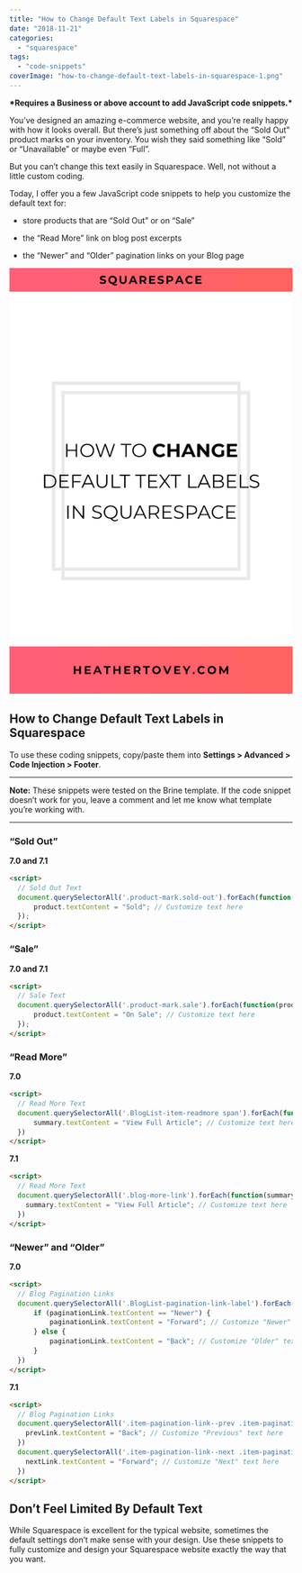 ```yaml
---
title: "How to Change Default Text Labels in Squarespace"
date: "2018-11-21"
categories: 
  - "squarespace"
tags: 
  - "code-snippets"
coverImage: "how-to-change-default-text-labels-in-squarespace-1.png"
---
```


**\*Requires a Business or above account to add JavaScript code snippets.\***

You’ve designed an amazing e-commerce website, and you’re really happy with how it looks overall. But there’s just something off about the “Sold Out” product marks on your inventory. You wish they said something like “Sold” or “Unavailable” or maybe even “Full”.

But you can’t change this text easily in Squarespace. Well, not without a little custom coding.

Today, I offer you a few JavaScript code snippets to help you customize the default text for:

- store products that are “Sold Out” or on “Sale”
    
- the “Read More” link on blog post excerpts
    
- the “Newer” and “Older” pagination links on your Blog page
    

![](./images/how-to-change-default-text-labels-in-squarespace.png)

## How to Change Default Text Labels in Squarespace

To use these coding snippets, copy/paste them into **Settings > Advanced > Code Injection > Footer**.

* * *

**Note:** These snippets were tested on the Brine template. If the code snippet doesn’t work for you, leave a comment and let me know what template you’re working with.

* * *

### “Sold Out”

**7.0 and 7.1**
```html
<script>
  // Sold Out Text
  document.querySelectorAll('.product-mark.sold-out').forEach(function(product) {
      product.textContent = "Sold"; // Customize text here
  });
</script>
```

### “Sale”

**7.0 and 7.1**
```html
<script>
  // Sale Text
  document.querySelectorAll('.product-mark.sale').forEach(function(product) {
      product.textContent = "On Sale"; // Customize text here
  });
</script>
```

### “Read More”

**7.0**
```html
<script>
  // Read More Text
  document.querySelectorAll('.BlogList-item-readmore span').forEach(function(summary) {
      summary.textContent = "View Full Article"; // Customize text here
  })
</script>
```

**7.1**
```html
<script>
  // Read More Text
  document.querySelectorAll('.blog-more-link').forEach(function(summary) {
    summary.textContent = "View Full Article"; // Customize text here
  })
</script>
```

### “Newer” and “Older”

**7.0**
```html
<script>
  // Blog Pagination Links
  document.querySelectorAll('.BlogList-pagination-link-label').forEach(function(paginationLink) {
      if (paginationLink.textContent == "Newer") {
          paginationLink.textContent = "Forward"; // Customize "Newer" text here
      } else {
          paginationLink.textContent = "Back"; // Customize "Older" text here
      }
  })
</script>
```

**7.1**
```html
<script>
  // Blog Pagination Links
  document.querySelectorAll('.item-pagination-link--prev .item-pagination-prev-next').forEach(function(prevLink) {
    prevLink.textContent = "Back"; // Customize "Previous" text here
  })
  document.querySelectorAll('.item-pagination-link--next .item-pagination-prev-next').forEach(function(nextLink) {
    nextLink.textContent = "Forward"; // Customize "Next" text here
  })
</script>
```

## Don’t Feel Limited By Default Text

While Squarespace is excellent for the typical website, sometimes the default settings don’t make sense with your design. Use these snippets to fully customize and design your Squarespace website exactly the way that you want.